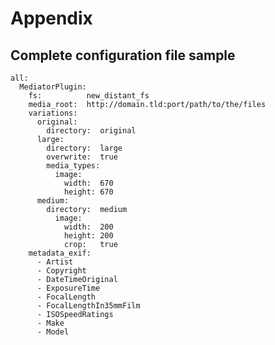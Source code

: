 # Appendix

## Complete configuration file sample


    all:
      MediatorPlugin:
        fs:          new_distant_fs
        media_root:  http://domain.tld:port/path/to/the/files
        variations:
          original:
            directory:  original
          large:
            directory:  large
            overwrite:  true
            media_types:
              image:
                width:  670
                height: 670
          medium:
            directory:  medium
              image:
                width:  200
                height: 200
                crop:   true
        metadata_exif:
          - Artist
          - Copyright
          - DateTimeOriginal
          - ExposureTime
          - FocalLength
          - FocalLengthIn35mmFilm
          - ISOSpeedRatings
          - Make
          - Model



